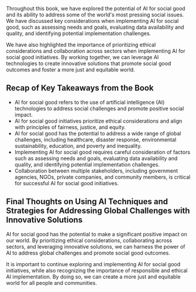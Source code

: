 
Throughout this book, we have explored the potential of AI for social good and its ability to address some of the world's most pressing social issues. We have discussed key considerations when implementing AI for social good, such as assessing needs and goals, evaluating data availability and quality, and identifying potential implementation challenges.

We have also highlighted the importance of prioritizing ethical considerations and collaboration across sectors when implementing AI for social good initiatives. By working together, we can leverage AI technologies to create innovative solutions that promote social good outcomes and foster a more just and equitable world.

Recap of Key Takeaways from the Book
------------------------------------

* AI for social good refers to the use of artificial intelligence (AI) technologies to address social challenges and promote positive social impact.
* AI for social good initiatives prioritize ethical considerations and align with principles of fairness, justice, and equity.
* AI for social good has the potential to address a wide range of global challenges, including healthcare, disaster response, environmental sustainability, education, and poverty and inequality.
* Implementing AI for social good requires careful consideration of factors such as assessing needs and goals, evaluating data availability and quality, and identifying potential implementation challenges.
* Collaboration between multiple stakeholders, including government agencies, NGOs, private companies, and community members, is critical for successful AI for social good initiatives.

Final Thoughts on Using AI Techniques and Strategies for Addressing Global Challenges with Innovative Solutions
---------------------------------------------------------------------------------------------------------------

AI for social good has the potential to make a significant positive impact on our world. By prioritizing ethical considerations, collaborating across sectors, and leveraging innovative solutions, we can harness the power of AI to address global challenges and promote social good outcomes.

It is important to continue exploring and implementing AI for social good initiatives, while also recognizing the importance of responsible and ethical AI implementation. By doing so, we can create a more just and equitable world for all people and communities.